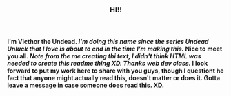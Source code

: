 <header>
<h3>
<!--
  <<< Author notes: Course header >>>
  Include a 1280×640 image, course title in sentence case, and a concise description in emphasis.
  In your repository settings: enable template repository, add your 1280×640 social image, auto delete head branches.
  Add your open source license, GitHub uses MIT license.
-->
HI!!
</h3>
</header>

<!--
  <<< Author notes: Step 1 >>>
  Choose 3-5 steps for your course.
  The first step is always the hardest, so pick something easy!
  Link to docs.github.com for further explanations.
  Encourage users to open new tabs for steps!
-->

<h4>I'm Victhor the Undead. <i>I'm doing this name since the series Undead Unluck that I love is about to end in the time I'm making this. </i> Nice to meet you all. <i>Note from the me creating thi text, I didn't think HTML was needed to create this readme thing XD. Thanks web dev class. </i> I look forward to put my work here to share with you guys, though I questiont he fact that anyone might actually read this, doesn't matter or does it. Gotta leave a message in case someone does read this. XD.</h4>

